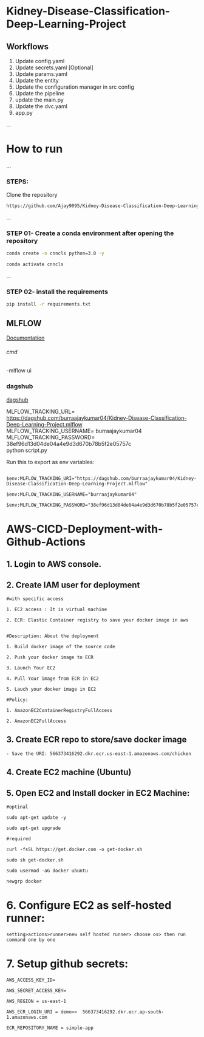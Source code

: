 # Kidney-Disease-Classification-Deep-Learning-Project

## Workflows

1. Update config.yaml
2. Update secrets.yaml [Optional]
3. Update params.yaml
4. Update the entity
5. Update the configuration manager in src config
6. Update the pipeline
8. update the main.py
9. Update the dvc.yaml
10. app.py


...
# How to run
...
### STEPS:
Clone the repository

```bash
https://github.com/Ajay9095/Kidney-Disease-Classification-Deep-Learning-Project
```
...
### STEP 01- Create a conda environment after opening the repository

```bash
conda create -n cnncls python=3.8 -y
```

```bash
conda activate cnncls
```



...
### STEP 02- install the requirements
```bash
pip install -r requirements.txt
```




## MLFLOW

[Documentation](https://mlflow.org/docs/latest/index.html)


###### cmd
-mlflow ui

### dagshub
[dagshub](https://dagshub.com/)

MLFLOW_TRACKING_URL= https://dagshub.com/burraajaykumar04/Kidney-Disease-Classification-Deep-Learning-Project.mlflow \
MLFLOW_TRACKING_USERNAME= burraajaykumar04 \
MLFLOW_TRACKING_PASSWORD= 38ef96d13d04de04a4e9d3d670b78b5f2e05757c \
python script.py

Run this to export as env variables:

```VSCODE Terminal

$env:MLFLOW_TRACKING_URI="https://dagshub.com/burraajaykumar04/Kidney-Disease-Classification-Deep-Learning-Project.mlflow"

$env:MLFLOW_TRACKING_USERNAME="burraajaykumar04"

$env:MLFLOW_TRACKING_PASSWORD="38ef96d13d04de04a4e9d3d670b78b5f2e05757c"

```


# AWS-CICD-Deployment-with-Github-Actions

## 1. Login to AWS console.

## 2. Create IAM user for deployment

	#with specific access

	1. EC2 access : It is virtual machine

	2. ECR: Elastic Container registry to save your docker image in aws


	#Description: About the deployment

	1. Build docker image of the source code

	2. Push your docker image to ECR

	3. Launch Your EC2 

	4. Pull Your image from ECR in EC2

	5. Lauch your docker image in EC2

	#Policy:

	1. AmazonEC2ContainerRegistryFullAccess

	2. AmazonEC2FullAccess

	
## 3. Create ECR repo to store/save docker image
    - Save the URI: 566373416292.dkr.ecr.us-east-1.amazonaws.com/chicken

	
## 4. Create EC2 machine (Ubuntu) 

## 5. Open EC2 and Install docker in EC2 Machine:
	
	
	#optinal

	sudo apt-get update -y

	sudo apt-get upgrade
	
	#required

	curl -fsSL https://get.docker.com -o get-docker.sh

	sudo sh get-docker.sh

	sudo usermod -aG docker ubuntu

	newgrp docker
	
# 6. Configure EC2 as self-hosted runner:
    setting>actions>runner>new self hosted runner> choose os> then run command one by one


# 7. Setup github secrets:

    AWS_ACCESS_KEY_ID=

    AWS_SECRET_ACCESS_KEY=

    AWS_REGION = us-east-1

    AWS_ECR_LOGIN_URI = demo>>  566373416292.dkr.ecr.ap-south-1.amazonaws.com

    ECR_REPOSITORY_NAME = simple-app

